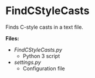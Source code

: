 # FindCStyleCasts

Finds C-style casts in a text file.

**Files:**  
- *FindCStyleCasts.py*  
  - Python 3 script  
- *settings.py*  
  - Configuration file
